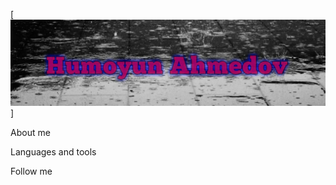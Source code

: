 [![Header](https://github.com/Humoyun209/humoyun209/blob/master/assets/github1.jpg)]

About me

Languages and tools

Follow me